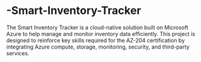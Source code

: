 # -Smart-Inventory-Tracker
The Smart Inventory Tracker is a cloud-native solution built on Microsoft Azure to help manage and monitor inventory data efficiently. This project is designed to reinforce key skills required for the AZ-204 certification by integrating Azure compute, storage, monitoring, security, and third-party services.

